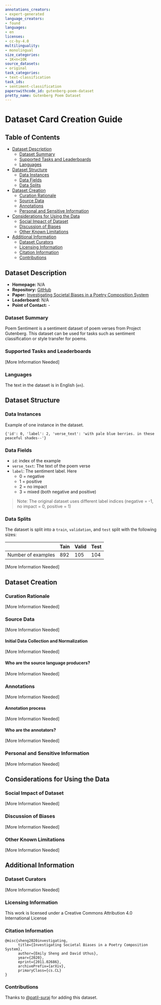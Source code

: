 ```yaml
---
annotations_creators:
- expert-generated
language_creators:
- found
languages:
- en
licenses:
- cc-by-4.0
multilinguality:
- monolingual
size_categories:
- 1K<n<10K
source_datasets:
- original
task_categories:
- text-classification
task_ids:
- sentiment-classification
paperswithcode_id: gutenberg-poem-dataset
pretty_name: Gutenberg Poem Dataset
---
```


# Dataset Card Creation Guide

## Table of Contents
- [Dataset Description](#dataset-description)
  - [Dataset Summary](#dataset-summary)
  - [Supported Tasks and Leaderboards](#supported-tasks-and-leaderboards)
  - [Languages](#languages)
- [Dataset Structure](#dataset-structure)
  - [Data Instances](#data-instances)
  - [Data Fields](#data-fields)
  - [Data Splits](#data-splits)
- [Dataset Creation](#dataset-creation)
  - [Curation Rationale](#curation-rationale)
  - [Source Data](#source-data)
  - [Annotations](#annotations)
  - [Personal and Sensitive Information](#personal-and-sensitive-information)
- [Considerations for Using the Data](#considerations-for-using-the-data)
  - [Social Impact of Dataset](#social-impact-of-dataset)
  - [Discussion of Biases](#discussion-of-biases)
  - [Other Known Limitations](#other-known-limitations)
- [Additional Information](#additional-information)
  - [Dataset Curators](#dataset-curators)
  - [Licensing Information](#licensing-information)
  - [Citation Information](#citation-information)
  - [Contributions](#contributions)

## Dataset Description

- **Homepage:** N/A
- **Repository:** [GitHub](https://github.com/google-research-datasets/poem-sentiment)
- **Paper:** [Investigating Societal Biases in a Poetry Composition System](https://arxiv.org/abs/2011.02686)
- **Leaderboard:** N/A
- **Point of Contact:** -

### Dataset Summary

Poem Sentiment is a sentiment dataset of poem verses from Project Gutenberg.
This dataset can be used for tasks such as sentiment classification or style transfer for poems.

### Supported Tasks and Leaderboards

[More Information Needed]

### Languages

The text in the dataset is in English (`en`).

## Dataset Structure

### Data Instances
Example of one instance in the dataset.

```{'id': 0, 'label': 2, 'verse_text': 'with pale blue berries. in these peaceful shades--'}```

### Data Fields

- `id`: index of the example
- `verse_text`: The text of the poem verse
- `label`: The sentiment label. Here 
    - 0 = negative
    - 1 = positive
    - 2 = no impact
    - 3 = mixed (both negative and positive)
> Note: The original dataset uses different label indices  (negative = -1, no impact = 0, positive = 1) 

### Data Splits

The dataset is split into a `train`, `validation`, and `test` split with the following sizes:

|                            | Tain   | Valid | Test  |
| -----                      | ------ | ----- | ----- |
| Number of examples         | 892    | 105   | 104   |



[More Information Needed]
## Dataset Creation

### Curation Rationale

[More Information Needed]

### Source Data

[More Information Needed]

#### Initial Data Collection and Normalization

[More Information Needed]

#### Who are the source language producers?

[More Information Needed]

### Annotations

[More Information Needed]

#### Annotation process

[More Information Needed]

#### Who are the annotators?

[More Information Needed]

### Personal and Sensitive Information

[More Information Needed]

## Considerations for Using the Data

### Social Impact of Dataset

[More Information Needed]

### Discussion of Biases

[More Information Needed]

### Other Known Limitations

[More Information Needed]

## Additional Information

### Dataset Curators

[More Information Needed]

### Licensing Information

This work is licensed under a Creative Commons Attribution 4.0 International License

### Citation Information

```
@misc{sheng2020investigating,
      title={Investigating Societal Biases in a Poetry Composition System},
      author={Emily Sheng and David Uthus},
      year={2020},
      eprint={2011.02686},
      archivePrefix={arXiv},
      primaryClass={cs.CL}
}
```

### Contributions

Thanks to [@patil-suraj](https://github.com/patil-suraj) for adding this dataset.
